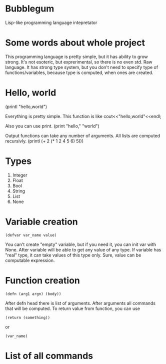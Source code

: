 # Bubblegum
Lisp-like programming language intepretator 


# Some words about whole project
This programming language is pretty simple, but it has ability to grow strong.
It's not esoteric, but exprerimental, so there is no even std. Raw language.
It has strong type system, but you don't need to specify type of functions/variables,
because type is computed, when ones are created.


# Hello, world
(printl "hello,world")

Everything is pretty simple.
This function is like cout<<"hello,world"<<endl;

Also you can use print.
(print "hello," "world")

Output functions can take any number of arguments.
All lists are computed recursivly.
(printl (+ 2 (* 1 2 4 5 6) 5)))


# Types
1. Integer
2. Float
3. Bool
4. String
5. List
6. None

# Variable creation
~~~
(defvar var_name value)
~~~
You can't create "empty" variable,
but if you need it, you can init var with None.
After variable will be able to get any value of any type.
If variable has "real" type, it can take values of this type only.
Sure, value can be computable expression.

# Function creation
~~~
(defn (arg1 argn) (body))
~~~
After defn head there is list of arguments.
After arguments all commands that will be computed.
To return value from function, you can use
~~~
(return (something))
~~~
or
~~~
(var_name)
~~~

# List of all commands




